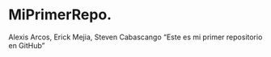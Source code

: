# MiPrimerRepo.
Alexis Arcos, Erick Mejia, Steven Cabascango
 “Este es mi primer repositorio en GitHub”
